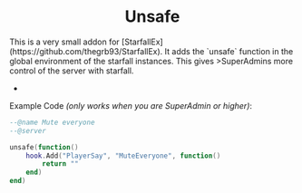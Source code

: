 <h1 align="center">Unsafe</h1>
This is a very small addon for [StarfallEx](https://github.com/thegrb93/StarfallEx).
It adds the `unsafe` function in the global environment of the starfall instances.
This gives >SuperAdmins more control of the server with starfall.

-

Example Code *(only works when you are SuperAdmin or higher)*:
```lua
--@name Mute everyone
--@server

unsafe(function()
	hook.Add("PlayerSay", "MuteEveryone", function()
		return ""
	end)
end)
```

